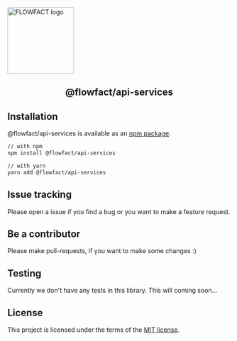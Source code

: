 <div>
  <a href="https://flowfact.me" rel="noopener" target="_blank"><img width="150" src="https://my.flowfact.com/wp-content/uploads/2018/09/cropped-FLOWFACT-logo-small.png" alt="FLOWFACT logo"></a></p>
  <h2 style="text-align: center;">
      @flowfact/api-services
  </h2>
</p>

## Installation
@flowfact/api-services is available as an [npm package](https://www.npmjs.com/package/@flowfact/api-services).

```sh
// with npm
npm install @flowfact/api-services

// with yarn
yarn add @flowfact/api-services
```

## Issue tracking
Please open a issue if you find a bug or you want to make a feature request.

## Be a contributor
Please make pull-requests, if you want to make some changes :)

## Testing
Currently we don't have any tests in this library. This will coming soon...

## License
This project is licensed under the terms of the
[MIT license](/LICENSE).
